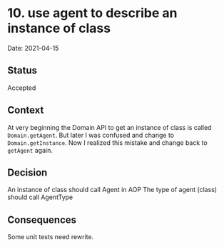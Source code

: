 # 10. use agent to describe an instance of class

Date: 2021-04-15

## Status

Accepted

## Context

At very beginning the Domain API to get an instance of class is called `Domain.getAgent`.
But later I was confused and change to `Domain.getInstance`.
Now I realized this mistake and change back to `getAgent` again.

## Decision

An instance of class should call Agent in AOP
The type of agent (class) should call AgentType

## Consequences

Some unit tests need rewrite.
